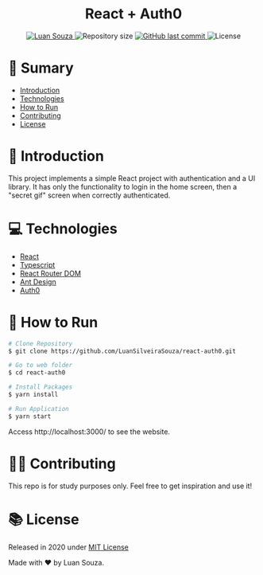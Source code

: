 <h1  align="center">React + Auth0</h1>

<p  align="center">
  <a  href="https://www.linkedin.com/in/luan-souza-6b07b1171/">
    <img  alt="Luan Souza"  src="https://img.shields.io/badge/-Luan Souza-001529?style=flat-square&logo=Linkedin&logoColor=white"  />
  </a>

  <img  alt="Repository size"  src="https://img.shields.io/github/repo-size/LuanSilveiraSouza/react-auth0?color=001529&style=flat-square">

  <a  href="https://github.com/LuanSilveiraSouza/react-auth0/commits/master">
    <img  alt="GitHub last commit"  src="https://img.shields.io/github/last-commit/LuanSilveiraSouza/react-auth0?color=001529&style=flat-square">
  </a>

  <img  alt="License"  src="https://img.shields.io/badge/license-MIT-001529?&style=flat-square">
</p>

# :pushpin: Sumary

* [Introduction](#paperclip-introduction)
* [Technologies](#computer-technologies)
* [How to Run](#rocket-how-to-run)
* [Contributing](#man_mechanic-contributing)
* [License](#books-license)

# :paperclip: Introduction

This project implements a simple React project with authentication and a UI library. It has only the functionality to login in the home screen, then a "secret gif" screen when correctly authenticated.

# :computer: Technologies

* [React](https://reactjs.org/)
* [Typescript](https://www.typescriptlang.org/)
* [React Router DOM](https://reactrouter.com/web/guides/quick-start)
* [Ant Design](https://ant.design/)
* [Auth0](https://auth0.com/)

# :rocket: How to Run

```bash
# Clone Repository
$ git clone https://github.com/LuanSilveiraSouza/react-auth0.git

# Go to web folder
$ cd react-auth0

# Install Packages
$ yarn install

# Run Application
$ yarn start
```
Access http://localhost:3000/ to see the website.

# :man_mechanic: Contributing

This repo is for study purposes only. Feel free to get inspiration and use it!

# :books: License

Released in 2020 under [MIT License](https://opensource.org/licenses/MIT)

Made with :heart: by Luan Souza.
